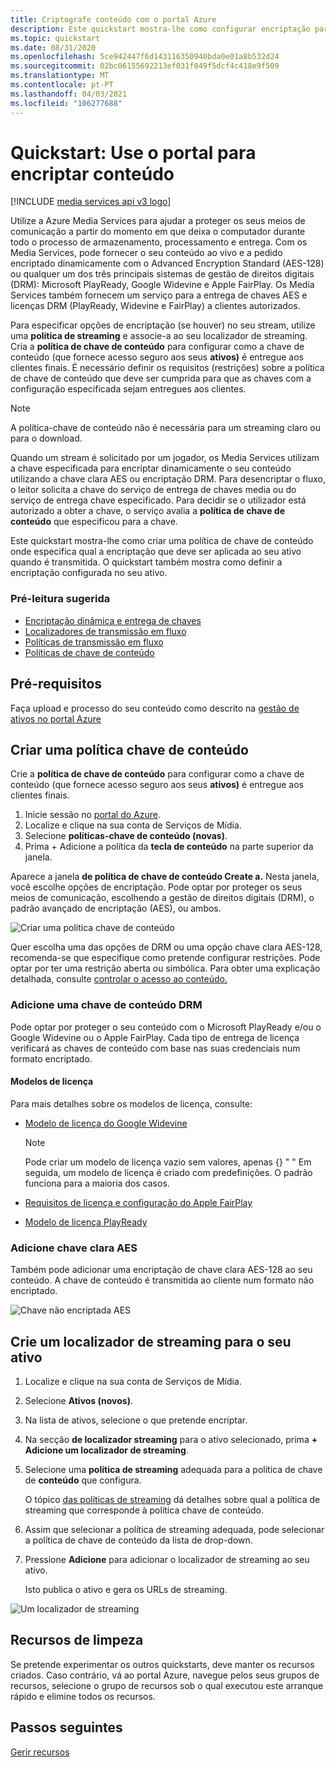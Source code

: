 ```yaml
---
title: Criptografe conteúdo com o portal Azure
description: Este quickstart mostra-lhe como configurar encriptação para o seu conteúdo usando a Azure Media Services no portal Azure.
ms.topic: quickstart
ms.date: 08/31/2020
ms.openlocfilehash: 5ce942447f6d143116350940bda0e01a8b532d24
ms.sourcegitcommit: 02bc06155692213ef031f049f5dcf4c418e9f509
ms.translationtype: MT
ms.contentlocale: pt-PT
ms.lasthandoff: 04/03/2021
ms.locfileid: "106277688"
---
```

# <a name="quickstart-use-portal-to-encrypt-content"></a>Quickstart: Use o portal para encriptar conteúdo

[!INCLUDE [media services api v3 logo](./includes/v3-hr.md)]

Utilize a Azure Media Services para ajudar a proteger os seus meios de comunicação a partir do momento em que deixa o computador durante todo o processo de armazenamento, processamento e entrega. Com os Media Services, pode fornecer o seu conteúdo ao vivo e a pedido encriptado dinamicamente com o Advanced Encryption Standard (AES-128) ou qualquer um dos três principais sistemas de gestão de direitos digitais (DRM): Microsoft PlayReady, Google Widevine e Apple FairPlay. Os Media Services também fornecem um serviço para a entrega de chaves AES e licenças DRM (PlayReady, Widevine e FairPlay) a clientes autorizados. 
 
Para especificar opções de encriptação (se houver) no seu stream, utilize uma **política de streaming** e associe-a ao seu localizador de streaming. Cria a **política de chave de conteúdo** para configurar como a chave de conteúdo (que fornece acesso seguro aos seus **ativos)** é entregue aos clientes finais. É necessário definir os requisitos (restrições) sobre a política de chave de conteúdo que deve ser cumprida para que as chaves com a configuração especificada sejam entregues aos clientes. 

> [!NOTE]
> A política-chave de conteúdo não é necessária para um streaming claro ou para o download.

Quando um stream é solicitado por um jogador, os Media Services utilizam a chave especificada para encriptar dinamicamente o seu conteúdo utilizando a chave clara AES ou encriptação DRM. Para desencriptar o fluxo, o leitor solicita a chave do serviço de entrega de chaves media ou do serviço de entrega chave especificado. Para decidir se o utilizador está autorizado a obter a chave, o serviço avalia a  **política de chave de conteúdo** que especificou para a chave.

Este quickstart mostra-lhe como criar uma política de chave de conteúdo onde especifica qual a encriptação que deve ser aplicada ao seu ativo quando é transmitida. O quickstart também mostra como definir a encriptação configurada no seu ativo.

### <a name="suggested-pre-reading"></a>Pré-leitura sugerida

* [Encriptação dinâmica e entrega de chaves](drm-content-protection-concept.md)
* [Localizadores de transmissão em fluxo](stream-streaming-locators-concept.md)
* [Políticas de transmissão em fluxo](stream-streaming-policy-concept.md)
* [Políticas de chave de conteúdo](drm-content-key-policy-concept.md)

## <a name="prerequisites"></a>Pré-requisitos

Faça upload e processo do seu conteúdo como descrito na [gestão de ativos no portal Azure](asset-create-asset-upload-portal-quickstart.md)

## <a name="create-a-content-key-policy"></a>Criar uma política chave de conteúdo

Crie a **política de chave de conteúdo** para configurar como a chave de conteúdo (que fornece acesso seguro aos seus **ativos)** é entregue aos clientes finais.

1. Inicie sessão no [portal do Azure](https://portal.azure.com/).
1. Localize e clique na sua conta de Serviços de Mídia.
1. Selecione **políticas-chave de conteúdo (novas)**.
1. Prima + Adicione a política da **tecla de conteúdo** na parte superior da janela. 

Aparece a janela **de política de chave de conteúdo Create a.** Nesta janela, você escolhe opções de encriptação. Pode optar por proteger os seus meios de comunicação, escolhendo a gestão de direitos digitais (DRM), o padrão avançado de encriptação (AES), ou ambos.  

![Criar uma política chave de conteúdo](./media/drm-encrypt-content-how-to/create-content-key-policy.png)

Quer escolha uma das opções de DRM ou uma opção chave clara AES-128, recomenda-se que especifique como pretende configurar restrições. Pode optar por ter uma restrição aberta ou simbólica. Para obter uma explicação detalhada, consulte [controlar o acesso ao conteúdo.](drm-content-protection-concept.md#controlling-content-access)

### <a name="add-a-drm-content-key"></a>Adicione uma chave de conteúdo DRM

Pode optar por proteger o seu conteúdo com o Microsoft PlayReady e/ou o Google Widevine ou o Apple FairPlay. Cada tipo de entrega de licença verificará as chaves de conteúdo com base nas suas credenciais num formato encriptado.

#### <a name="license-templates"></a>Modelos de licença

Para mais detalhes sobre os modelos de licença, consulte:

* [Modelo de licença do Google Widevine](drm-widevine-license-template-concept.md)

    > [!NOTE]
    > Pode criar um modelo de licença vazio sem valores, apenas {} " " Em seguida, um modelo de licença é criado com predefinições. O padrão funciona para a maioria dos casos.
* [Requisitos de licença e configuração do Apple FairPlay](drm-fairplay-license-overview.md)
* [Modelo de licença PlayReady](drm-playready-license-template-concept.md)

### <a name="add-aes-clear-key"></a>Adicione chave clara AES

Também pode adicionar uma encriptação de chave clara AES-128 ao seu conteúdo. A chave de conteúdo é transmitida ao cliente num formato não encriptado.

![Chave não encriptada AES](./media/drm-encrypt-content-how-to/aes-clear-key-policy.png)

## <a name="create-a-streaming-locator-for-your-asset"></a>Crie um localizador de streaming para o seu ativo

1. Localize e clique na sua conta de Serviços de Mídia.
1. Selecione **Ativos (novos)**.
1. Na lista de ativos, selecione o que pretende encriptar.  
1. Na secção **de localizador streaming** para o ativo selecionado, prima **+ Adicione um localizador de streaming**. 
1. Selecione uma **política de streaming** adequada para a política de chave de **conteúdo** que configura.

    O tópico [das políticas de streaming](stream-streaming-policy-concept.md) dá detalhes sobre qual a política de streaming que corresponde à política chave de conteúdo.
1. Assim que selecionar a política de streaming adequada, pode selecionar a política de chave de conteúdo da lista de drop-down.
1. Pressione **Adicione** para adicionar o localizador de streaming ao seu ativo.

    Isto publica o ativo e gera os URLs de streaming.

![Um localizador de streaming](./media/drm-encrypt-content-how-to/multi-drm.png)

## <a name="cleanup-resources"></a>Recursos de limpeza

Se pretende experimentar os outros quickstarts, deve manter os recursos criados. Caso contrário, vá ao portal Azure, navegue pelos seus grupos de recursos, selecione o grupo de recursos sob o qual executou este arranque rápido e elimine todos os recursos.

## <a name="next-steps"></a>Passos seguintes

[Gerir recursos](asset-create-asset-upload-portal-quickstart.md)
